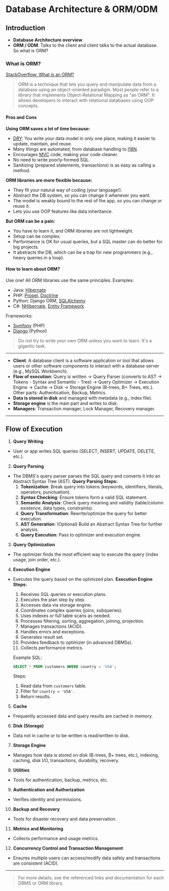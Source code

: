 # Database Architecture & ORM/ODM

## Introduction

- **Database Architecture overview**
- **ORM / ODM**: Talks to the client and client talks to the actual database. So what is ORM?

### What is ORM?

[StackOverflow: What is an ORM?](https://stackoverflow.com/questions/1279613/what-is-an-orm-how-does-it-work-and-how-should-i-use-one)

> ORM is a technique that lets you query and manipulate data from a database using an object-oriented paradigm. Most people refer to a *library* that implements Object-Relational Mapping as "an ORM". It allows developers to interact with relational databases using OOP concepts.

#### Pros and Cons

**Using ORM saves a lot of time because:**
- [DRY](https://en.wikipedia.org/wiki/Don%27t_repeat_yourself): You write your data model in only one place, making it easier to update, maintain, and reuse.
- Many things are automated, from database handling to [I18N](https://en.wikipedia.org/wiki/Internationalization_and_localization).
- Encourages [MVC](https://en.wikipedia.org/wiki/Model%E2%80%93view%E2%80%93controller) code, making your code cleaner.
- No need to write poorly-formed SQL.
- Sanitizing (prepared statements, transactions) is as easy as calling a method.

**ORM libraries are more flexible because:**
- They fit your natural way of coding (your language!).
- Abstract the DB system, so you can change it whenever you want.
- The model is weakly bound to the rest of the app, so you can change or reuse it.
- Lets you use OOP features like data inheritance.

**But ORM can be a pain:**
- You have to learn it, and ORM libraries are not lightweight.
- Setup can be complex.
- Performance is OK for usual queries, but a SQL master can do better for big projects.
- It abstracts the DB, which can be a trap for new programmers (e.g., heavy queries in a loop).

#### How to learn about ORM?

Use one! All ORM libraries use the same principles. Examples:
- Java: [Hibernate](https://en.wikipedia.org/wiki/Hibernate_(Java))
- PHP: [Propel](https://en.wikipedia.org/wiki/Propel_(PHP)), [Doctrine](https://en.wikipedia.org/wiki/Doctrine_(PHP))
- Python: Django ORM, [SQLAlchemy](https://en.wikipedia.org/wiki/SQLAlchemy)
- C#: [NHibernate](https://en.wikipedia.org/wiki/NHibernate), [Entity Framework](https://en.wikipedia.org/wiki/Entity_Framework)

Frameworks:
- [Symfony](https://en.wikipedia.org/wiki/Symfony) (PHP)
- [Django](https://en.wikipedia.org/wiki/Django_(web_framework)) (Python)

> Do not try to write your own ORM unless you want to learn. It's a gigantic task.

---

- **Client**: A database client is a software application or tool that allows users or other software components to interact with a database server (e.g., MySQL Workbench).
- **Flow of execution**: Query is written → Query Parser (converts to AST → Tokens - Syntax and Semantic - Tree) → Query Optimizer → Execution Engine → Cache → Disk → Storage Engine (B-trees, B+ Trees, etc.). Other parts: Authentication, Backup, Metrics.
- **Data is stored in disk** and managed with metadata (e.g., index file).
- **Storage engine** is the main part and writes to disk.
- **Managers**: Transaction manager, Lock Manager, Recovery manager.

---

## Flow of Execution

1. **Query Writing**
- User or app writes SQL queries (SELECT, INSERT, UPDATE, DELETE, etc.).

2. **Query Parsing**
 - The DBMS's query parser parses the SQL query and converts it into an Abstract Syntax Tree (AST).
    **Query Parsing Steps:**
    1. **Tokenization**: Break query into tokens (keywords, identifiers, literals, operators, punctuation).
    2. **Syntax Checking**: Ensure tokens form a valid SQL statement.
    3. **Semantic Analysis**: Check query meaning and validity (table/column existence, data types, constraints).
    4. **Query Transformation**: Rewrite/optimize the query for better execution.
    5. **AST Generation**: (Optional) Build an Abstract Syntax Tree for further analysis.
    6. **Query Execution**: Pass to optimizer and execution engine.

3. **Query Optimization**
- The optimizer finds the most efficient way to execute the query (index usage, join order, etc.).

4. **Execution Engine**
- Executes the query based on the optimized plan.
    **Execution Engine Steps:**
    1. Receives SQL queries or execution plans.
    2. Executes the plan step by step.
    3. Accesses data via storage engine.
    4. Coordinates complex queries (joins, subqueries).
    5. Uses indexes or full table scans as needed.
    6. Processes filtering, sorting, aggregation, joining, projection.
    7. Manages transactions (ACID).
    8. Handles errors and exceptions.
    9. Generates result set.
    10. Provides feedback to optimizer (in advanced DBMSs).
    11. Collects performance metrics.

    Example SQL:
    ```sql
    SELECT * FROM customers WHERE country = 'USA';
    ```
    Steps:
    1. Read data from `customers` table.
    2. Filter for `country = 'USA'`.
    3. Return results.

5. **Cache**
- Frequently accessed data and query results are cached in memory.

6. **Disk (Storage)**
- Data not in cache or to be written is read/written to disk.

7. **Storage Engine**
- Manages how data is stored on disk (B-trees, B+ trees, etc.), indexing, caching, disk I/O, transactions, durability, recovery.

8. **Utilities**
- Tools for authentication, backup, metrics, etc.

9. **Authentication and Authorization**
- Verifies identity and permissions.

10. **Backup and Recovery**
- Tools for disaster recovery and data preservation.

11. **Metrics and Monitoring**
- Collects performance and usage metrics.

12. **Concurrency Control and Transaction Management**
- Ensures multiple users can access/modify data safely and transactions are consistent (ACID).
---

> For more details, see the referenced links and documentation for each DBMS or ORM library.